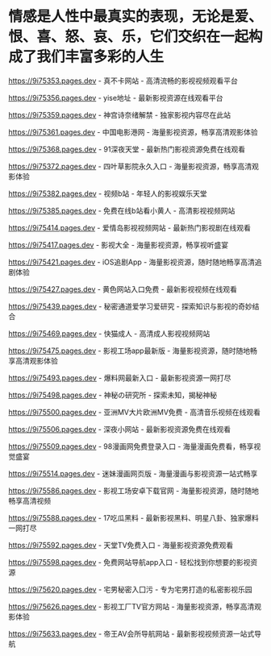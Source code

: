 # 情感是人性中最真实的表现，无论是爱、恨、喜、怒、哀、乐，它们交织在一起构成了我们丰富多彩的人生

https://9i75353.pages.dev - 真不卡网站 - 高清流畅的影视视频观看平台

https://9i75356.pages.dev - yise地址 - 最新影视资源在线观看平台

https://9i75359.pages.dev - 神宫诗奈绪解禁 - 独家影视内容尽在此站

https://9i75361.pages.dev - 中国电影港网 - 海量影视资源，畅享高清观影体验

https://9i75368.pages.dev - 91深夜天堂 - 最新热门影视资源免费在线观看

https://9i75372.pages.dev - 四叶草影院永久入口 - 海量影视资源，畅享高清观影体验

https://9i75382.pages.dev - 视频b站 - 年轻人的影视娱乐天堂

https://9i75385.pages.dev - 免费在线b站看小黄人 - 高清影视视频网站

https://9i75414.pages.dev - 爱情岛影视视频网站 - 最新热门影视剧在线观看

https://9i75417.pages.dev - 影视大全 - 海量影视资源，畅享视听盛宴

https://9i75421.pages.dev - iOS追剧App - 海量影视资源，随时随地畅享高清追剧体验

https://9i75427.pages.dev - 黄色网站入口免费 - 最新影视视频在线观看

https://9i75439.pages.dev - 秘密通道爱学习爱研究 - 探索知识与影视的奇妙结合

https://9i75469.pages.dev - 快猫成人 - 高清成人影视视频网站

https://9i75475.pages.dev - 影视工场app最新版 - 海量影视资源，随时随地畅享高清观影体验

https://9i75493.pages.dev - 爆料网最新入口 - 最新影视资源一网打尽

https://9i75498.pages.dev - 神秘の研究所 - 探索未知，揭秘神秘

https://9i75500.pages.dev - 亚洲MV大片欧洲MV免费 - 高清音乐视频在线观看

https://9i75506.pages.dev - 深夜小网站 - 最新影视资源免费在线观看

https://9i75509.pages.dev - 98漫画网免费登录入口 - 海量漫画免费看，畅享视觉盛宴

https://9i75514.pages.dev - 迷妹漫画网页版 - 海量漫画与影视资源一站式畅享

https://9i75586.pages.dev - 影视工场安卓下载官网 - 海量影视资源，随时随地畅享高清视频

https://9i75588.pages.dev - 17吃瓜黑料 - 最新影视黑料、明星八卦、独家爆料一网打尽

https://9i75592.pages.dev - 天堂TV免费入口 - 海量影视资源免费观看

https://9i75598.pages.dev - 免费网站导航app入口 - 轻松找到你想要的影视资源

https://9i75620.pages.dev - 宅男秘密入囗污 - 专为宅男打造的私密影视乐园

https://9i75626.pages.dev - 影视工厂TV官方网站 - 海量影视资源，畅享高清观影体验

https://9i75633.pages.dev - 帝王AV会所导航网站 - 最新影视视频资源一站式导航
